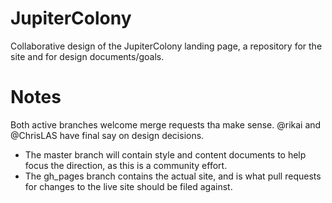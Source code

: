 JupiterColony
=============

Collaborative design of the JupiterColony landing page, a repository for the site and for design documents/goals.

Notes
=====
Both active branches welcome merge requests tha make sense. @rikai and @ChrisLAS have final say on design decisions.

* The master branch will contain style and content documents to help focus the direction, as this is a community effort.
* The gh_pages branch contains the actual site, and is what pull requests for changes to the live site should be filed against.
